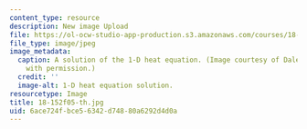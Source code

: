 ```yaml
---
content_type: resource
description: New image Upload
file: https://ol-ocw-studio-app-production.s3.amazonaws.com/courses/18-152-introduction-to-partial-differential-equations-fall-2005/6ace724fbce56342d74880a6292d4d0a_18-152f05-th.jpg
file_type: image/jpeg
image_metadata:
  caption: A solution of the 1-D heat equation. (Image courtesy of Dale Winter. Used
    with permission.)
  credit: ''
  image-alt: 1-D heat equation solution.
resourcetype: Image
title: 18-152f05-th.jpg
uid: 6ace724f-bce5-6342-d748-80a6292d4d0a
---
```

